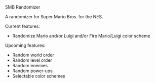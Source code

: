 SMB Randomizer

A randomizer for Super Mario Bros. for the NES.

Current features:
* Randomize Mario and/or Luigi and/or Fire Mario/Luigi color scheme

Upcoming features:
* Random world order
* Random level order
* Random enemies
* Random power-ups
* Selectable color schemes
